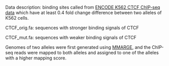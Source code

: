 Data description: binding sites called from [ENCODE K562 CTCF ChIP-seq data](https://www.encodeproject.org/experiments/ENCSR000DWE/) which have at least 0.4 fold change difference between two alleles of K562 cells. 

CTCF_orig.fa: sequences with stronger binding signals of CTCF

CTCF_mut.fa: sequences with weaker binding signals of CTCF

Genomes of two alleles were first generated using [MMARGE](https://academic.oup.com/nar/article/46/14/7006/5035172), and the ChIP-seq reads were mapped to both alleles and assigned to one of the alleles with a higher mapping score.
